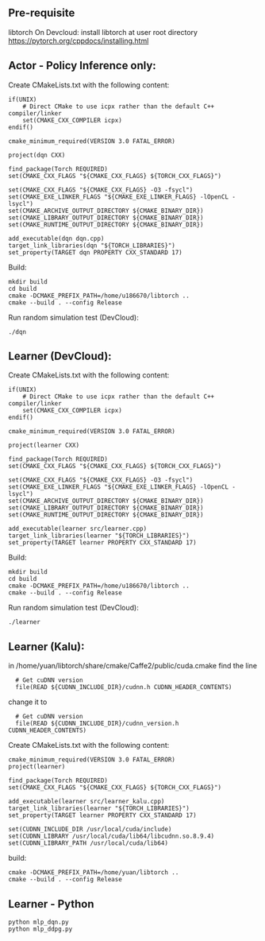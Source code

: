 ## Pre-requisite
libtorch
On Devcloud: install libtorch at user root directory https://pytorch.org/cppdocs/installing.html

## Actor - Policy Inference only:

Create CMakeLists.txt with the following content:

```
if(UNIX)
    # Direct CMake to use icpx rather than the default C++ compiler/linker
    set(CMAKE_CXX_COMPILER icpx)
endif()

cmake_minimum_required(VERSION 3.0 FATAL_ERROR)

project(dqn CXX)

find_package(Torch REQUIRED)
set(CMAKE_CXX_FLAGS "${CMAKE_CXX_FLAGS} ${TORCH_CXX_FLAGS}")

set(CMAKE_CXX_FLAGS "${CMAKE_CXX_FLAGS} -O3 -fsycl")
set(CMAKE_EXE_LINKER_FLAGS "${CMAKE_EXE_LINKER_FLAGS} -lOpenCL -lsycl")
set(CMAKE_ARCHIVE_OUTPUT_DIRECTORY ${CMAKE_BINARY_DIR})
set(CMAKE_LIBRARY_OUTPUT_DIRECTORY ${CMAKE_BINARY_DIR})
set(CMAKE_RUNTIME_OUTPUT_DIRECTORY ${CMAKE_BINARY_DIR})

add_executable(dqn dqn.cpp)
target_link_libraries(dqn "${TORCH_LIBRARIES}")
set_property(TARGET dqn PROPERTY CXX_STANDARD 17)
```

Build:
```
mkdir build
cd build
cmake -DCMAKE_PREFIX_PATH=/home/u186670/libtorch ..
cmake --build . --config Release
```

Run random simulation test (DevCloud):
```
./dqn
```

## Learner (DevCloud):

Create CMakeLists.txt with the following content:

```
if(UNIX)
    # Direct CMake to use icpx rather than the default C++ compiler/linker
    set(CMAKE_CXX_COMPILER icpx)
endif()

cmake_minimum_required(VERSION 3.0 FATAL_ERROR)

project(learner CXX)

find_package(Torch REQUIRED)
set(CMAKE_CXX_FLAGS "${CMAKE_CXX_FLAGS} ${TORCH_CXX_FLAGS}")

set(CMAKE_CXX_FLAGS "${CMAKE_CXX_FLAGS} -O3 -fsycl")
set(CMAKE_EXE_LINKER_FLAGS "${CMAKE_EXE_LINKER_FLAGS} -lOpenCL -lsycl")
set(CMAKE_ARCHIVE_OUTPUT_DIRECTORY ${CMAKE_BINARY_DIR})
set(CMAKE_LIBRARY_OUTPUT_DIRECTORY ${CMAKE_BINARY_DIR})
set(CMAKE_RUNTIME_OUTPUT_DIRECTORY ${CMAKE_BINARY_DIR})

add_executable(learner src/learner.cpp)
target_link_libraries(learner "${TORCH_LIBRARIES}")
set_property(TARGET learner PROPERTY CXX_STANDARD 17)
```

Build:
```
mkdir build
cd build
cmake -DCMAKE_PREFIX_PATH=/home/u186670/libtorch ..
cmake --build . --config Release
```

Run random simulation test (DevCloud):
```
./learner
```

## Learner (Kalu):

in /home/yuan/libtorch/share/cmake/Caffe2/public/cuda.cmake
find the line 
```
  # Get cuDNN version
  file(READ ${CUDNN_INCLUDE_DIR}/cudnn.h CUDNN_HEADER_CONTENTS)
```
change it to
```
  # Get cuDNN version
  file(READ ${CUDNN_INCLUDE_DIR}/cudnn_version.h CUDNN_HEADER_CONTENTS)
```

Create CMakeLists.txt with the following content:
```
cmake_minimum_required(VERSION 3.0 FATAL_ERROR)
project(learner)

find_package(Torch REQUIRED)
set(CMAKE_CXX_FLAGS "${CMAKE_CXX_FLAGS} ${TORCH_CXX_FLAGS}")

add_executable(learner src/learner_kalu.cpp)
target_link_libraries(learner "${TORCH_LIBRARIES}")
set_property(TARGET learner PROPERTY CXX_STANDARD 17)

set(CUDNN_INCLUDE_DIR /usr/local/cuda/include)
set(CUDNN_LIBRARY /usr/local/cuda/lib64/libcudnn.so.8.9.4)
set(CUDNN_LIBRARY_PATH /usr/local/cuda/lib64)
```

build:
```
cmake -DCMAKE_PREFIX_PATH=/home/yuan/libtorch ..
cmake --build . --config Release
```
## Learner - Python
```
python mlp_dqn.py
python mlp_ddpg.py
```